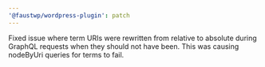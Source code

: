 ```yaml
---
'@faustwp/wordpress-plugin': patch
---
```


Fixed issue where term URIs were rewritten from relative to absolute during GraphQL requests when they should not have been. This was causing nodeByUri queries for terms to fail.
